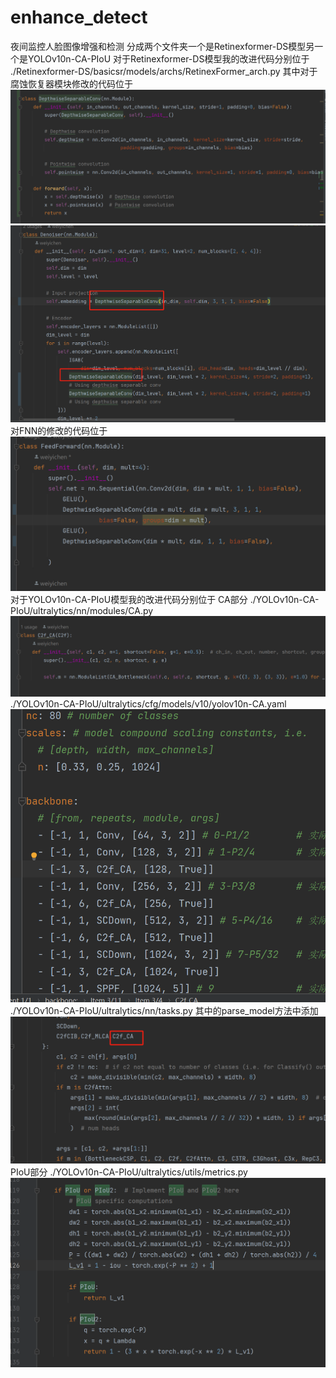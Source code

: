 # enhance_detect
夜间监控人脸图像增强和检测
分成两个文件夹一个是Retinexformer-DS模型另一个是YOLOv10n-CA-PIoU
对于Retinexformer-DS模型我的改进代码分别位于
./Retinexformer-DS/basicsr/models/archs/RetinexFormer_arch.py
其中对于腐蚀恢复器模块修改的代码位于
![img_2.png](img_2.png)
![img_1.png](img_1.png)
对FNN的修改的代码位于
![img_3.png](img_3.png)
对于YOLOv10n-CA-PIoU模型我的改进代码分别位于
CA部分
./YOLOv10n-CA-PIoU/ultralytics/nn/modules/CA.py
![img_4.png](img_4.png)
./YOLOv10n-CA-PIoU/ultralytics/cfg/models/v10/yolov10n-CA.yaml
![img_5.png](img_5.png)
./YOLOv10n-CA-PIoU/ultralytics/nn/tasks.py
其中的parse_model方法中添加![img.png](img.png)
PIoU部分
./YOLOv10n-CA-PIoU/ultralytics/utils/metrics.py
![img_6.png](img_6.png)
